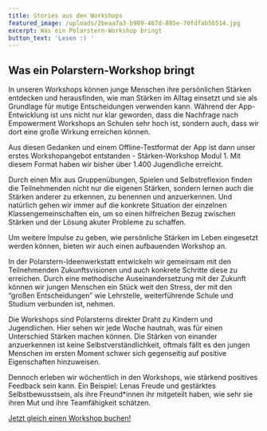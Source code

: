 ```yaml
---
title: Stories aus den Workshops
featured_image: /uploads/2beaa7a3-b989-467d-885e-70fdfab56514.jpg
excerpt: Was ein Polarstern-Workshop bringt
button_text: 'Lesen :) '
---
```

## Was ein Polarstern-Workshop bringt

In unseren Workshops können junge Menschen ihre persönlichen Stärken entdecken und herausfinden, wie man Stärken im Alltag einsetzt und sie als Grundlage für mutige Entscheidungen verwenden kann. Während der App-Entwicklung ist uns nicht nur klar geworden, dass die Nachfrage nach Empowerment Workshops an Schulen sehr hoch ist, sondern auch, dass wir dort eine große Wirkung erreichen können. 

Aus diesen Gedanken und einem Offline-Testformat der App ist dann unser erstes Workshopangebot entstanden - Stärken-Workshop Modul 1. Mit diesem Format haben wir bisher über 1.400 Jugendliche erreicht. 

Durch einen Mix aus Gruppenübungen, Spielen und Selbstreflexion finden die Teilnehmenden nicht nur die eigenen Stärken, sondern lernen auch die Stärken anderer zu erkennen, zu benennen und anzuerkennen. Und natürlich gehen wir immer auf die konkrete Situation der einzelnen Klassengemeinschaften ein, um so einen hilfreichen Bezug zwischen Stärken und der Lösung akuter Probleme zu schaffen. 

Um weitere Impulse zu geben, wie persönliche Stärken im Leben eingesetzt werden können, bieten wir auch einen aufbauenden Workshop an. 

In der Polarstern-Ideenwerkstatt  entwickeln wir gemeinsam mit den Teilnehmenden Zukunftsvisionen und auch konkrete Schritte diese zu erreichen. Durch eine methodische Auseinandersetzung mit der Zukunft können wir jungen Menschen ein Stück weit den Stress, der mit den “großen Entscheidungen” wie Lehrstelle, weiterführende Schule und Studium verbunden ist, nehmen. 

Die Workshops sind Polarsterns direkter Draht zu Kindern und Jugendlichen. Hier sehen wir jede Woche hautnah, was für einen Unterschied Stärken machen können. Die Stärken von einander anzuerkennen ist keine Selbstverständlichkeit, oftmals fällt es den jungen Menschen im ersten Moment schwer sich gegenseitig auf positive Eigenschaften hinzuweisen. 

Dennoch erleben wir wöchentlich in den Workshops, wie stärkend positives Feedback sein kann. Ein Beispiel: Lenas Freude und gestärktes Selbstbewusstsein,  als ihre Freund*innen ihr mitgeteilt haben, wie sehr sie ihren Mut und ihre Teamfähigkeit schätzen.

[Jetzt gleich einen Workshop buchen!](https://www.polarstern.me/workshops)

